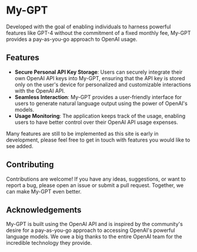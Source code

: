 # My-GPT

Developed with the goal of enabling individuals to harness powerful features like GPT-4 without the commitment of a fixed monthly fee, My-GPT provides a pay-as-you-go approach to OpenAI usage.

## Features

- **Secure Personal API Key Storage**: Users can securely integrate their own OpenAI API keys into My-GPT, ensuring that the API key is stored only on the user's device for personalized and customizable interactions with the OpenAI API.
- **Seamless Interaction**: My-GPT provides a user-friendly interface for users to generate natural language output using the power of OpenAI's models.
- **Usage Monitoring**: The application keeps track of the usage, enabling users to have better control over their OpenAI API usage expenses.

Many features are still to be implemented as this site is early in development, please feel free to get in touch with features you would like to see added.

## Contributing

Contributions are welcome! If you have any ideas, suggestions, or want to report a bug, please open an issue or submit a pull request. Together, we can make My-GPT even better.

## Acknowledgements

My-GPT is built using the OpenAI API and is inspired by the community's desire for a pay-as-you-go approach to accessing OpenAI's powerful language models. We owe a big thanks to the entire OpenAI team for the incredible technology they provide.
